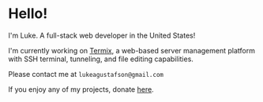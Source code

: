 # Hello!
I'm Luke. A full-stack web developer in the United States!

I'm currently working on [Termix](https://github.com/LukeGus/Termix), a web-based server management platform with SSH terminal, tunneling, and file editing capabilities.

Please contact me at `lukeagustafson@gmail.com`

If you enjoy any of my projects, donate [here](https://github.com/sponsors/LukeGus).
